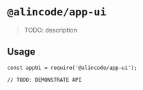# `@alincode/app-ui`

> TODO: description

## Usage

```
const appUi = require('@alincode/app-ui');

// TODO: DEMONSTRATE API
```
